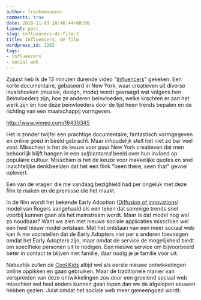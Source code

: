 ```yaml
---
author: frankmeeuwsen
comments: true
date: 2010-11-03 20:46:44+00:00
layout: post
slug: influencers-de-film-2
title: Influencers, de film
wordpress_id: 1203
tags:
- influencers
- social web
---
```


Zojuist heb ik de 13 minuten durende video "[Influencers](http://www.influencersfilm.com/#/Home)" gekeken. Een korte documentaire, gebaseerd in New York, waar creatieven uit diverse invalshoeken (muziek, design, mode) wordt gevraagd wat volgens hen Beïnvloeders zijn, hoe ze anderen beïnvloeden, welke krachten er aan het werk zijn en hoe deze beïnvloeders door de tijd heen trends bepalen en de richting van een maatschappij vormgeven.

http://www.vimeo.com/16430345

Het is zonder twijfel een prachtige documentaire, fantastisch vormgegeven en online goed in beeld gebracht. Maar inhoudelijk stelt het niet zo bar veel voor. Misschien is het de keuze voor puur New York creatieven dat men behoorlijk blijft hangen in een _selfcentered_ beeld over hun invloed op populaire cultuur. Misschien is het de keuze voor makkelijke quotes en snel inzichtelijke denkbeelden dat het een flink "been there, seen that" gevoel oplevert.

Een van de vragen die me vandaag bezighield had per ongeluk met deze film te maken en de premisse die het maakt.

In de film wordt het bekende Early Adoption ([Diffusion of innovations](http://en.wikipedia.org/wiki/Diffusion_of_innovations)) model van Rogers aangehaald als een teken dat sommige trends snel voorbij kunnen gaan als het mainstream wordt. Maar is dat model nog wel zo houdbaar? Want we zien met nieuwe sociale applicaties misschien wel een heel nieuw model ontstaan. Met het ontstaan van een meer sociaal web kan ik me voorstellen dat de Early Adopters niet per s anderen toevoegen omdat het Early Adopters zijn, maar omdat de service de mogelijkheid biedt om specifieke personen uit te nodigen. Een nieuwe service om bijvoorbeeld beter in contact te blijven met familie, daar nodig je je familie voor uit.

Natuurlijk zullen de [Cool Kids](http://www.youtube.com/watch?v=lVmmYMwFj1I) altijd wel als eerste nieuwe ontwikkelingen online oppikken en gaan gebruiken. Maar de traditionele manier van verspreiden van deze ontwikkelingen zou door een groeiend sociaal web misschien wel heel anders kunnen gaan lopen dan we de afgelopen eeuwen hebben gezien. Juist omdat het sociale web meer gemeengoed wordt.
